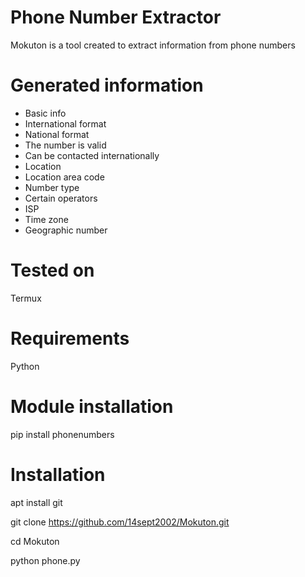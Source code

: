 # Phone Number Extractor
Mokuton is a tool created to extract information from phone numbers
# Generated information
- Basic info
- International format
- National format
- The number is valid
- Can be contacted internationally
- Location
- Location area code
- Number type
- Certain operators
- ISP
- Time zone
- Geographic number
# Tested on
Termux
# Requirements
Python
# Module installation
pip install phonenumbers
# Installation
apt install git

git clone https://github.com/14sept2002/Mokuton.git

cd Mokuton

python phone.py
